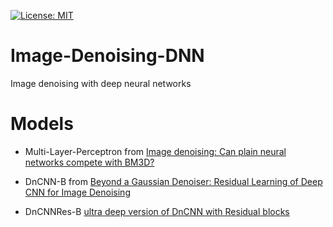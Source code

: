 [![License: MIT](https://img.shields.io/badge/License-MIT-yellow.svg)](https://github.com/mpc6/AudioRNN/blob/master/LICENSE.txt)

# Image-Denoising-DNN
Image denoising with deep neural networks


# Models

  - Multi-Layer-Perceptron from [Image denoising: Can plain neural networks compete with BM3D?](https://ieeexplore.ieee.org/document/6247952)


  - DnCNN-B from [Beyond a Gaussian Denoiser: Residual Learning of Deep CNN for Image Denoising](https://arxiv.org/abs/1608.03981)

  - DnCNNRes-B [ultra deep version of DnCNN with Residual blocks](https://github.com/mpc6/Image-Denoising-DNN/blob/master/Image_Denoising.pdf)
